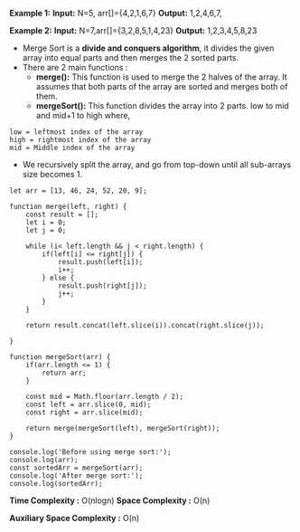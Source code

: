 **Example 1:**
**Input:** N=5, arr[]={4,2,1,6,7}
**Output:** 1,2,4,6,7,

**Example 2:**
**Input:** N=7,arr[]={3,2,8,5,1,4,23}
**Output:** 1,2,3,4,5,8,23

- Merge Sort is a **divide and conquers algorithm**, it divides the given array into equal parts and then merges the 2 sorted parts.
- There are 2 main functions :
	- **merge():** This function is used to merge the 2 halves of the array. It assumes that both parts of the array are sorted and merges both of them.
	- **mergeSort():** This function divides the array into 2 parts. low to mid and mid+1 to high where,
```
low = leftmost index of the array
high = rightmost index of the array
mid = Middle index of the array
```
- We recursively split the array, and go from top-down until all sub-arrays size becomes 1.

```
let arr = [13, 46, 24, 52, 20, 9];

function merge(left, right) {
    const result = [];
    let i = 0;
    let j = 0;

    while (i< left.length && j < right.length) {
        if(left[i] <= right[j]) {
            result.push(left[i]);
            i++;
        } else {
            result.push(right[j]);
            j++;
        }
    }
    
    return result.concat(left.slice(i)).concat(right.slice(j));

}

function mergeSort(arr) {
    if(arr.length <= 1) {
        return arr;
    }

    const mid = Math.floor(arr.length / 2);
    const left = arr.slice(0, mid);
    const right = arr.slice(mid);
    
    return merge(mergeSort(left), mergeSort(right));
}

console.log('Before using merge sort:');
console.log(arr);
const sortedArr = mergeSort(arr);
console.log('After merge sort:');
console.log(sortedArr);
```
**Time Complexity :** O(nlogn)
**Space Complexity :** O(n)

**Auxiliary Space Complexity :** O(n)
